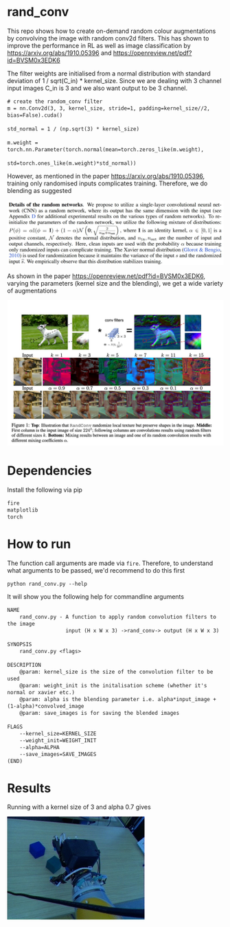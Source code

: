# rand_conv

This repo shows how to create on-demand random colour augmentations by convolving the image with random conv2d filters. This has shown to improve the performance in RL as well as image classification by https://arxiv.org/abs/1910.05396 and https://openreview.net/pdf?id=BVSM0x3EDK6

The filter weights are initialised from a normal distribution with standard deviation of 1 / sqrt(C_in) * kernel_size. Since we are dealing with 3 channel input images C_in is 3 and we also want output to be 3 channel.

```
# create the random_conv filter 
m = nn.Conv2d(3, 3, kernel_size, stride=1, padding=kernel_size//2, bias=False).cuda()

std_normal = 1 / (np.sqrt(3) * kernel_size)

m.weight = torch.nn.Parameter(torch.normal(mean=torch.zeros_like(m.weight), 
                                            std=torch.ones_like(m.weight)*std_normal))
```

However, as mentioned in the paper https://arxiv.org/abs/1910.05396, training only randomised inputs complicates training. Therefore, we do blending as suggested 

![blending](images_for_readme/clean_init.jpg)

As shown in the paper https://openreview.net/pdf?id=BVSM0x3EDK6, varying the parameters (kernel size and the blending), we get a wide variety of augmentations

![blending](images_for_readme/rand_conv_illus.jpg)

# Dependencies

Install the following via pip

```
fire
matplotlib
torch
```

# How to run 

The function call arguments are made via `fire`. Therefore, to understand what arguments to be passed, we'd recommend to do this first

```
python rand_conv.py --help
```

It will show you the following help for commandline arguments

```
NAME
    rand_conv.py - A function to apply random convolution filters to the image 
                   input (H x W x 3) ->rand_conv-> output (H x W x 3)

SYNOPSIS
    rand_conv.py <flags>

DESCRIPTION
    @param: kernel_size is the size of the convolution filter to be used 
    @param: weight_init is the initalisation scheme (whether it's normal or xavier etc.) 
    @param: alpha is the blending parameter i.e. alpha*input_image + (1-alpha)*convolved_image 
    @param: save_images is for saving the blended images

FLAGS
    --kernel_size=KERNEL_SIZE
    --weight_init=WEIGHT_INIT
    --alpha=ALPHA
    --save_images=SAVE_IMAGES
(END)
```
# Results 

Running with a kernel size of 3 and alpha 0.7 gives 

![k=3,alpha=0.7](images_for_readme/rand_conv.gif)